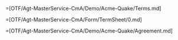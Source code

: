 =[OTF/Agt-MasterService-CmA/Demo/Acme-Quake/Terms.md]

=[OTF/Agt-MasterService-CmA/Form/TermSheet/0.md]  

=[OTF/Agt-MasterService-CmA/Demo/Acme-Quake/Agreement.md]
